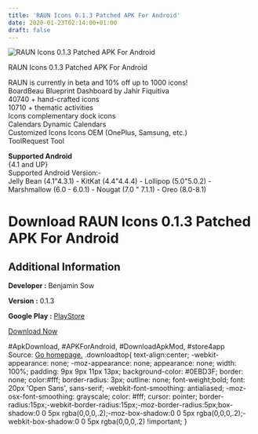 ```yaml
---
title: 'RAUN Icons 0.1.3 Patched APK For Android'
date: 2020-01-23T02:14:00+01:00
draft: false
---
```


![RAUN Icons 0.1.3 Patched APK For Android](https://i0.wp.com/apkhome.net/wp-content/uploads/2018/12/RAUN-Icons-0.1.3.png "RAUN Icons 0.1.3 Patched APK For Android")

  

RAUN Icons 0.1.3 Patched APK For Android

RAUN is currently in beta and 10% off up to 1000 icons!  
BoardBeau Blueprint Dashboard by Jahir Fiquitiva  
40740 + hand-crafted icons  
10710 + thematic activities  
Icons complementary dock icons  
Calendars Dynamic Calendars  
Customized Icons Icons OEM (OnePlus, Samsung, etc.)  
ToolRequest Tool

**Supported Android**  
{4.1 and UP}  
Supported Android Version:-  
Jelly Bean (4.1"4.3.1) - KitKat (4.4"4.4.4) - Lollipop (5.0"5.0.2) - Marshmallow (6.0 - 6.0.1) - Nougat (7.0 " 7.1.1) - Oreo (8.0-8.1)

Download RAUN Icons 0.1.3 Patched APK For Android
=================================================

Additional Information
----------------------

**Developer :** Benjamin Sow

**Version :** 0.1.3

**Google Play :** [PlayStore](https://play.google.com/store/apps/details?id=com.bensow.raun)

  

[Download Now](https://store4app.co/post/raun-icons-0-1-3-patched-apk-for-android_1573671786)

  
#ApkDownload, #APKForAndroid, #DownloadApkMod, #store4app  
Source: [Go homepage.](https://store4app.co/post/raun-icons-0-1-3-patched-apk-for-android_1573671786) .downloadtop{ text-align:center; -webkit-appearance: none; -moz-appearance: none; appearance: none; width: 100%; padding: 9px 9px 11px 13px; background-color: #0EBD3F; border: none; color:#fff; border-radius: 3px; outline: none; font-weight;bold; font: 20px 'Open Sans', sans-serif; -webkit-font-smoothing: antialiased; -moz-osx-font-smoothing: grayscale; color: #fff; cursor: pointer; border-radius:15px;-webkit-border-radius:15px;-moz-border-radius:5px;box-shadow:0 0 5px rgba(0,0,0,.2);-moz-box-shadow:0 0 5px rgba(0,0,0,.2);-webkit-box-shadow:0 0 5px rgba(0,0,0,.2) !important; }